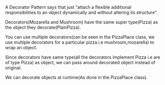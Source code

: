 A Decorator Pattern says that just "attach a flexible additional responsibilities to an object dynamically and without altering its structure".

Decorators(Mozarella and Mushroom) have the same super type(Pizza) as the object they decorate(PlainPizza).

You can use multiple decorators(can be seen in the PizzaPlace class, we use multiple decorators for a particular pizza i.e mushroom,mozarella) to wrap an object.

Since decorators have same type(all the decorators implement Pizza i.e are of type Pizza) as object, we can pass around decorated object instead of original.

We can decorate objects at runtime(As done in the PizzaPlace class).
